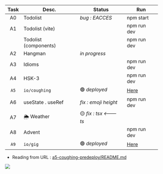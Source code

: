 | Task  | Desc.                   | Status                                 | Run            |
|:-----:|-------------------------|----------------------------------------|----------------|
| A0    | Todolist                | _bug : EACCES_                     | npm start
| A1    | Todolist (vite)         |                                        | npm run dev 
|&#8203;| Todolist (components)   |                                        | npm run dev
| A2    | Hangman                 | _in progress_                          |
| A3    | Idioms                  |                                        | npm run dev 
| A4    | HSK-3                   |                                        | npm run dev
| `A5`  | `io/coughing`           | :green_circle: _deployed_              | [Here](https://nuoxoxo.github.io/coughing)
| A6    | useState . useRef       | _fix : emoji height_                   | npm run dev
| A7    | :sun_behind_rain_cloud: Weather | :yellow_circle: _fix : tsx <--- ts_ 
| A8    | Advent                  |                                        | npm run dev
| `A9`  | `io/gig`                | :green_circle: _deployed_              | [Here](https://nuoxoxo.github.io/gig)

- Reading from URL : [a5-coughing-predeploy/README.md](a5-coughing-predeploy/README.md)

![](https://i.imgur.com/Vi97P6T.jpg)

